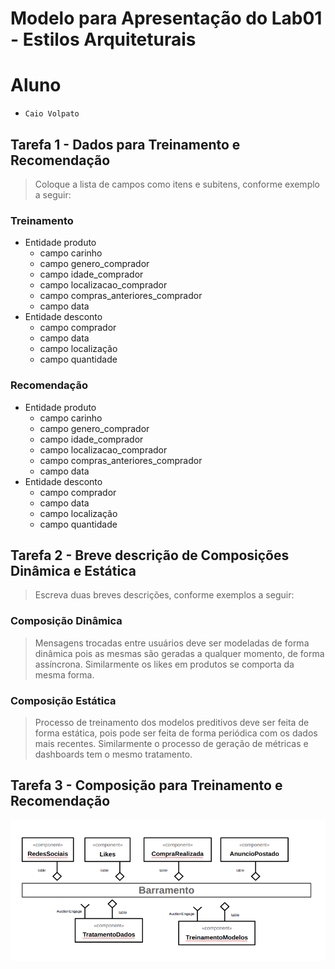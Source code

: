 # Modelo para Apresentação do Lab01 - Estilos Arquiteturais

# Aluno
* `Caio Volpato`

## Tarefa 1 - Dados para Treinamento e Recomendação

> Coloque a lista de campos como itens e subitens, conforme exemplo a seguir:
>
### Treinamento

* Entidade produto
  * campo carinho
  * campo genero_comprador
  * campo idade_comprador
  * campo localizacao_comprador
  * campo compras_anteriores_comprador
  * campo data
* Entidade desconto
  * campo comprador
  * campo data
  * campo localização
  * campo quantidade

### Recomendação

* Entidade produto
  * campo carinho
  * campo genero_comprador
  * campo idade_comprador
  * campo localizacao_comprador
  * campo compras_anteriores_comprador
  * campo data
* Entidade desconto
  * campo comprador
  * campo data
  * campo localização
  * campo quantidade

## Tarefa 2 - Breve descrição de Composições Dinâmica e Estática

> Escreva duas breves descrições, conforme exemplos a seguir:

### Composição Dinâmica

> Mensagens trocadas entre usuários deve ser modeladas de forma dinâmica pois as mesmas são geradas a qualquer momento, de forma assíncrona.
> Similarmente os likes em produtos se comporta da mesma forma.

### Composição Estática

> Processo de treinamento dos modelos preditivos deve ser feita de forma estática, pois pode ser feita de forma periódica com os dados mais recentes.
> Similarmente o processo de geração de métricas e dashboards tem o mesmo tratamento.

## Tarefa 3 - Composição para Treinamento e Recomendação

![Diagrama Eventos](images/recomendation-composition.png)
